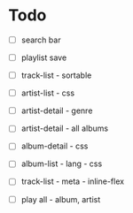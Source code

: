 # Todo

- [ ] search bar
- [ ] playlist save
- [ ] track-list - sortable
- [ ] artist-list - css
- [ ] artist-detail - genre
- [ ] artist-detail - all albums
- [ ] album-detail - css
- [ ] album-list - lang - css
- [ ] track-list - meta - inline-flex

- [ ] play all - album, artist
